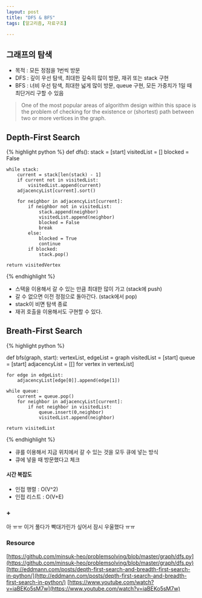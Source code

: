 ```yaml
---
layout: post
title: "DFS & BFS"
tags: [알고리즘, 자료구조]

---
```

## 그래프의 탐색

* 목적 : 모든 정점을 1번씩 방문
* DFS : 깊이 우선 탐색, 최대한 깊숙히 많이 방문, 재귀 또는 stack 구현
* BFS : 너비 우선 탐색, 최대한 넓게 많이 방문, queue 구현, 모든 가중치가 1일 때 최단거리 구할 수 있음

>One of the most popular areas of algorithm design within this space is the problem of checking for the existence or (shortest) path between two or more vertices in the graph.

## Depth-First Search

{% highlight python %}
def dfs():
    stack = [start]
    visitedList = []
    blocked = False
    
    while stack:
        current = stack[len(stack) - 1]
        if current not in visitedList:
            visitedList.append(current)
        adjacencyList[current].sort()
        
        for neighbor in adjacencyList[current]:
            if neighbor not in visitedList:
                stack.append(neighbor)
                visitedList.append(neighbor)
                blocked = False
                break
            else:
                blocked = True
                continue
            if blocked:
                stack.pop()
                
    return visitedVertex

{% endhighlight %}
* 스택을 이용해서 갈 수 있는 만큼 최대한 많이 가고 (stack에 push)
* 갈 수 없으면 이전 정점으로 돌아간다. (stack에서 pop)
* stack이 비면 탐색 종료
* 재귀 호출을 이용해서도 구현할 수 있다.

## Breath-First Search

{% highlight python %}

def bfs(graph, start):
    vertexList, edgeList = graph
    visitedList = [start]
    queue = [start]
    adjacencyList = [[] for vertex in vertexList]

    for edge in edgeList:
        adjacencyList[edge[0]].append(edge[1])

    while queue:
        current = queue.pop()
        for neighbor in adjacencyList[current]:
            if not neighbor in visitedList:
                queue.insert(0,neighbor)
                visitedList.append(neighbor)
        
    return visitedList

{% endhighlight %}
* 큐를 이용해서 지금 위치에서 갈 수 있는 것을 모두 큐에 넣는 방식
* 큐에 넣을 때 방문했다고  체크



#### 시간 복잡도
* 인접 행렬 : O(V^2)
* 인접 리스트 : O(V+E)

### +
아 ㅠㅠ 이거 풀다가 빡대가린가 싶어서 잠시 우울했다 ㅠㅠ

### Resource
[https://github.com/minsuk-heo/problemsolving/blob/master/graph/dfs.py](https://github.com/minsuk-heo/problemsolving/blob/master/graph/dfs.py)
[http://eddmann.com/posts/depth-first-search-and-breadth-first-search-in-python/](http://eddmann.com/posts/depth-first-search-and-breadth-first-search-in-python/)
[https://www.youtube.com/watch?v=iaBEKo5sM7w](https://www.youtube.com/watch?v=iaBEKo5sM7w)

